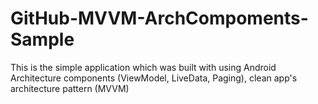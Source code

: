 # GitHub-MVVM-ArchCompoments-Sample
This is the simple application which was built with using Android Architecture components (ViewModel, LiveData, Paging), clean app's architecture pattern (MVVM)
